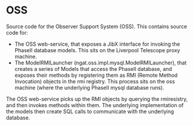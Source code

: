 # OSS

Source code for the Observer Support System (OSS). This contains source code for:
* The OSS web-service, that exposes a JibX interface for invoking the PhaseII database models. This sits on the Liverpool Telescope proxy machine.
* The ModelRMILauncher (ngat.oss.impl.mysql.ModelRMILauncher), that creates a series of Models that access the PhaseII database, and exposes their methods by registering them as RMI (Remote Method Invocation)  objects in the rmi registry. This process sits on the oss machine (where the underlying PhaseII mysql database runs).

The OSS web-service picks up the RMI objects by querying the rmiresistry, and then invokes methods within them. The underlying implementation of the models then create SQL calls to communicate with the underlying database.

 
